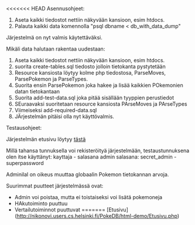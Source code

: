 <<<<<<< HEAD
Asennusohjeet:

1. Aseta kaikki tiedostot nettiin näkyvään kansioon, esim htdocs.
2. Palauta kaikki data komennolla "psql dbname < db_with_data_dump"

Järjestelmä on nyt valmis käytettäväksi.

Mikäli data halutaan rakentaa uudestaan:

1. Aseta kaikki tiedostot nettiin näkyvään kansioon, esim htdocs.
2. suorita create-tables.sql tiedosto jolloin tietokanta pystytetään
3. Resource kansiosta löytyy kolme php tiedostosa, ParseMoves, ParsePokemon ja ParseTypes.
4. Suorita ensin ParsePokemon joka hakee ja lisää kaikkien POkemonien datan tietokantaan
5. Suorita add-test-data.sql joka pitää sisällään tyyppien perustiedot
6. SEuraavaksi suoritetaan resource kansiosta PArseMoves ja PArseTypes 
7. Viimeiseksi add-required-data.sql 
8. JÄrjestelmän pitäisi olla nyt käyttövalmis.

Testausohjeet:

Järjestelmän etusivu löytyy [tästä](http://nikonovi.users.cs.helsinki.fi/PokeDB/html-demo/Etusivu.php)

Millä tahansa tunnuksella voi rekisteröityä järjestelmään, testaustunnuksena olen itse käyttänyt: kayttaja - salasana
admin salasana: secret_admin - superpassword

Adminilal on oikeus muuttaa globaalin Pokemon tietokannan arvoja.

Suurimmat puutteet järjestelmässä ovat:

- Admin voi poistaa, mutta ei toistaiseksi voi lisätä pokemoneja
- HAkutoiminto puuttuu
- Vertailutoiminnot puuttuvat
=======
[Etusivu] (http://nikonovi.users.cs.helsinki.fi/PokeDB/html-demo/Etusivu.php)

